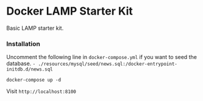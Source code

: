 # Docker LAMP Starter Kit
 Basic LAMP starter kit. 


### Installation
Uncomment the following line in `docker-compose.yml` if you want to seed the database.
`- ./resources/mysql/seed/news.sql:/docker-entrypoint-initdb.d/news.sql`

```
docker-compose up -d
```

Visit `http://localhost:8100`